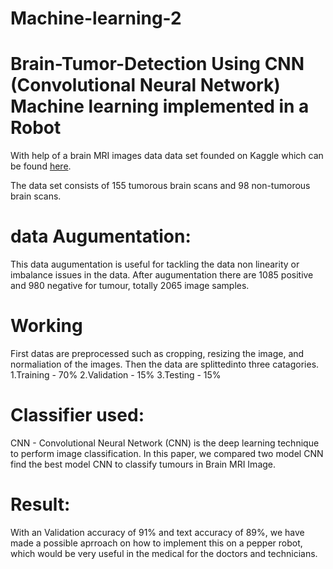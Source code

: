# Machine-learning-2
# Brain-Tumor-Detection Using CNN (Convolutional Neural Network) Machine learning implemented in a Robot

With help of a brain MRI images data data set founded on Kaggle which can be found [here](https://www.kaggle.com/navoneel/brain-mri-images-for-brain-tumor-detection).

The data set consists of 155 tumorous brain scans and 98 non-tumorous brain scans.

# data Augumentation:
This data augumentation is useful for tackling the data non linearity or imbalance issues in the data. 
After augumentation there are 1085 positive and 980 negative for tumour, totally 2065 image samples.

# Working
First datas are preprocessed such as cropping, resizing the image, and normaliation of the images. Then the data are splittedinto three catagories.
  1.Training   - 70%
  2.Validation - 15%
  3.Testing    - 15%
  
# Classifier used:
CNN - Convolutional Neural Network (CNN) is the deep learning technique to perform image classification. In this paper, we compared two model CNN find the best model CNN to classify tumours in Brain MRI Image. 

# Result:
With an Validation accuracy of 91% and text accuracy of 89%, we have made a possible aprroach on how to implement this on a pepper robot, which would be very useful in the medical for the doctors and technicians. 

